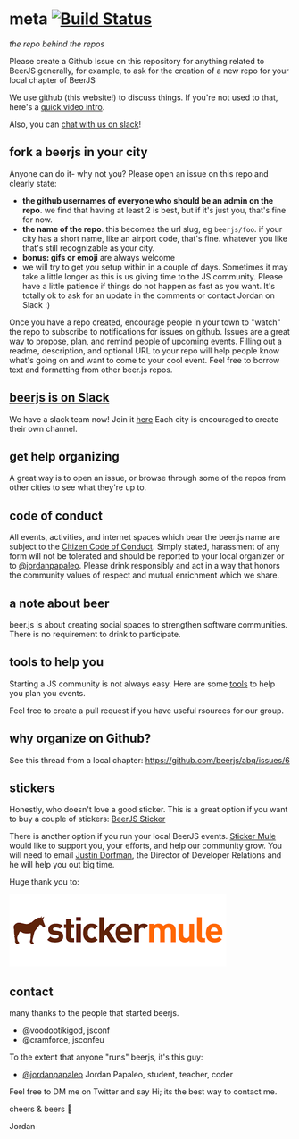 meta  [![Build Status](https://travis-ci.org/beerjs/meta.svg?branch=master)](https://travis-ci.org/beerjs/meta)
====
*the repo behind the repos*


Please create a Github Issue on this repository for anything related to BeerJS generally,
for example, to ask for the creation of a new repo for your local chapter of BeerJS

We use github (this website!) to discuss things. If you're not used to that, here's a [quick video intro](https://www.youtube.com/watch?v=KlrJVSJRUN4).

Also, you can [chat with us on slack](https://beerjs-slack-invite.herokuapp.com/)!

## fork a beerjs in your city

Anyone can do it- why not you? Please open an issue on this repo and clearly state:
- **the github usernames of everyone who should be an admin on the repo**. we find that having at least 2 is best, but if it's just you, that's fine for now.
- **the name of the repo**. this becomes the url slug, eg `beerjs/foo`. if your city has a short name, like an airport code, that's fine. whatever you like that's still recognizable as your city.
- **bonus: gifs or emoji** are always welcome
- we will try to get you setup within in a couple of days.  Sometimes it may take a little longer as this is us giving time to the JS community.  Please have a little patience if things do not happen as fast as you want.  It's totally ok to ask for an update in the comments or contact Jordan on Slack :)


Once you have a repo created, encourage people in your town to "watch" the repo to subscribe to notifications for issues on github. Issues are a great way to propose, plan, and remind people of upcoming events. Filling out a readme, description, and optional URL to your repo will help people know what's going on and want to come to your cool event. Feel free to borrow text and formatting from other beer.js repos.

## [beerjs is on Slack](https://beerjs.slack.com)

We have a slack team now! Join it [here](https://beerjs-slack-invite.herokuapp.com/)  Each city is encouraged to create their own channel.

## get help organizing

A great way is to open an issue, or browse through some of the repos from other cities to see what they're up to.

## code of conduct

All events, activities, and internet spaces which bear the beer.js name are subject to the [Citizen Code of Conduct](http://citizencodeofconduct.org/). Simply stated, harassment of any form will not be tolerated and should be reported to your local organizer or to [@jordanpapaleo](https://twitter.com/jordanpapaleo). Please drink responsibly and act in a way that honors the community values of respect and mutual enrichment which we share.

## a note about beer

beer.js is about creating social spaces to strengthen software communities. There is no requirement to drink to participate.

## tools to help you

Starting a JS community is not always easy.  Here are some [tools](https://github.com/beerjs/meta/blob/master/utils.md) to help you plan you events.

Feel free to create a pull request if you have useful rsources for our group.

## why organize on Github?
See this thread from a local chapter: https://github.com/beerjs/abq/issues/6

## stickers
Honestly, who doesn't love a good sticker.  This is a great option if you want to buy a couple of stickers: [BeerJS Sticker](https://www.stickermule.com/marketplace/11293-beerjs)

There is another option if you run your local BeerJS events.  [Sticker Mule](https://www.stickermule.com) would like to support you, your efforts, and help our community grow.  You will need to email [Justin Dorfman](mailto:jdorfman@stickermule.com), the Director of Developer Relations and he will help you out big time.

Huge thank you to:

<a href="https://www.stickermule.com"><img src="assets/stickermule.png"></a>

## contact

many thanks to the people that started beerjs.

- @voodootikigod, jsconf
- @cramforce, jsconfeu

To the extent that anyone "runs" beerjs, it's this guy:

- [@jordanpapaleo](https://twitter.com/jordanpapaleo) Jordan Papaleo, student, teacher, coder

Feel free to DM me on Twitter and say Hi; its the best way to contact me.

cheers & beers :beers:

Jordan
